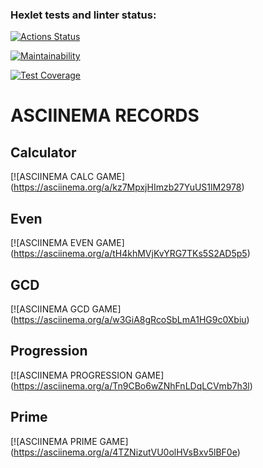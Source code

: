 ### Hexlet tests and linter status:
[![Actions Status](https://github.com/kalaysolay/java-project-61/actions/workflows/hexlet-check.yml/badge.svg)](https://github.com/kalaysolay/java-project-61/actions)

[![Maintainability](https://api.codeclimate.com/v1/badges/49a618ba63ab5d0bab41/maintainability)](https://codeclimate.com/github/kalaysolay/java-project-61/maintainability)

[![Test Coverage](https://api.codeclimate.com/v1/badges/49a618ba63ab5d0bab41/test_coverage)](https://codeclimate.com/github/kalaysolay/java-project-61/test_coverage)

# ASCIINEMA RECORDS
## Calculator
[![ASCIINEMA CALC GAME]
(https://asciinema.org/a/kz7MpxjHImzb27YuUS1lM2978)

## Even
[![ASCIINEMA EVEN GAME]
(https://asciinema.org/a/tH4khMVjKvYRG7TKs5S2AD5p5)

## GCD
[![ASCIINEMA GCD GAME]
(https://asciinema.org/a/w3GiA8gRcoSbLmA1HG9c0Xbiu)

## Progression
[![ASCIINEMA PROGRESSION GAME]
(https://asciinema.org/a/Tn9CBo6wZNhFnLDqLCVmb7h3l)

## Prime
[![ASCIINEMA PRIME GAME]
(https://asciinema.org/a/4TZNizutVU0olHVsBxv5lBF0e)